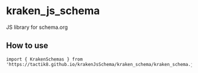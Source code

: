 # kraken_js_schema

JS library for schema.org


## How to use

```
import { KrakenSchemas } from 'https://tactik8.github.io/krakenJsSchema/kraken_schema/kraken_schema.js'




```